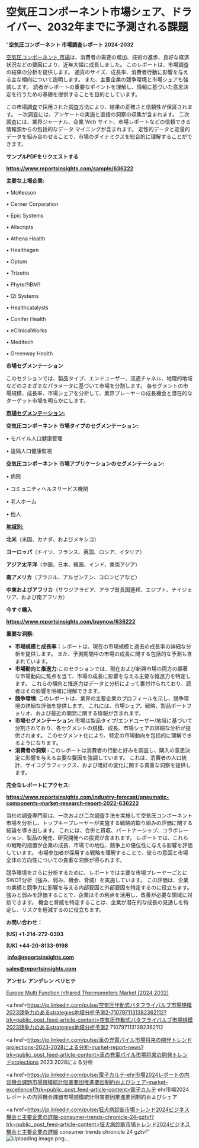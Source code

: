 # 空気圧コンポーネント市場シェア、ドライバー、2032年までに予測される課題

"<strong>空気圧コンポーネント 市場調査レポート 2024-2032</strong>

<a href=https://www.reportsinsights.com/sample/636222>空気圧コンポーネント 市場</a>は、消費者の需要の増加、技術の進歩、良好な経済状況などの要因により、近年大幅に成長しました。 このレポートは、市場調査の結果の分析を提供します。 通貨のサイズ、成長率、消費者行動に影響を与える主な傾向について説明します。 また、主要企業の競争環境と市場シェアも強調します。 読者がレポートの重要なポイントを理解し、情報に基づいた意思決定を行うための基礎を提供することを目的としています。

この市場調査で採用された調査方法により、結果の正確さと信頼性が保証されます。 一次調査には、アンケートの実施と直接の洞察の収集が含まれます。 二次調査には、業界ジャーナル、企業 Web サイト、市場レポートなどの信頼できる情報源からの包括的なデータ マイニングが含まれます。 定性的データと定量的データを組み合わせることで、市場のダイナミクスを総合的に理解することができます。

<strong><b>サンプルPDFをリクエストする</b></strong>

<a href=https://www.reportsinsights.com/sample/636222><strong><u>https://www.reportsinsights.com/sample/636222</u></strong></a>

<strong>主要な上場企業:</strong>

• McKesson

• Cerner Corporation

• Epic Systems

• Allscripts

• Athena Health

• Healthagen

• Optum

• Trizetto

• Phytel?IBM?

• I2i Systems

• Healthcatalysts

• Conifer Health

• eClinicalWorks

• Meditech

• Greenway Health

<strong>市場セグメンテーション</strong>

このセクションでは、製品タイプ、エンドユーザー、流通チャネル、地理的地域などのさまざまなパラメータに基づいて市場を分割します。 各セグメントの市場規模、成長率、市場シェアを分析して、業界プレーヤーの成長機会と潜在的なターゲット市場を明らかにします。

<strong><u>市場セグメンテーション</u></strong><strong><u>:</u></strong>

<strong>空気圧コンポーネント 市場タイプのセグメンテーション:</strong>

• モバイル人口健康管理

• 遠隔人口健康監視

<strong>空気圧コンポーネント 市場アプリケーションのセグメンテーション:</strong>

• 病院

• コミュニティヘルスサービス機関

• 老人ホーム

• 他人

<strong><u>地域別</u></strong><strong><u>:</u></strong>

<strong>北米</strong>（米国、カナダ、およびメキシコ）

<strong>ヨーロッパ</strong>（ドイツ、フランス、英国、ロシア、イタリア）

<strong>アジア太平洋</strong>（中国、日本、韓国、インド、東南アジア）

<strong>南アメリカ</strong>（ブラジル、アルゼンチン、コロンビアなど）

<strong>中東およびアフリカ</strong>（サウジアラビア、アラブ首長国連邦、エジプト、ナイジェリア、および南アフリカ）

<strong>今すぐ購入</strong>

<a href=https://www.reportsinsights.com/buynow/636222><strong><u>https://www.reportsinsights.com/buynow/636222</u></strong></a>

<strong>重要な洞察:</strong>
<ul>
  <li><strong>市場規模と成長率：</strong>レポートは、現在の市場規模と過去の成長率の詳細な分析を提供します。 また、予測期間中の市場の成長に関する包括的な予測も含まれています。</li>
  <li><strong>市場動向と推進力:</strong>このセクションでは、現在および新興市場の両方の顕著な市場動向に焦点を当て、市場の成長に影響を与える主要な推進力を特定します。 これらの傾向と推進力はデータと分析によって裏付けられており、読者はその影響を明確に理解できます。</li>
  <li><strong>競争環境</strong>: このレポートは、業界の主要企業のプロフィールを示し、競争環境の詳細な評価を提供します。 これには、市場シェア、戦略、製品ポートフォリオ、および最近の開発に関する情報が含まれます。</li>
  <li><strong>市場セグメンテーション: </strong>市場は製品タイプ/エンドユーザー/地域に基づいて分割されており、各セグメントの規模、成長、市場シェアの詳細な分析が提供されます。 このセグメント化により、特定の市場動向を包括的に理解できるようになります。</li>
  <li><strong>消費者の洞察 : </strong>このレポートは消費者の行動と好みを調査し、購入の意思決定に影響を与える主要な要因を強調しています。 これは、消費者の人口統計、サイコグラフィックス、および嗜好の変化に関する貴重な洞察を提供します。</li>
</ul>
<strong>完全なレポートにアクセス:</strong>

<a href=https://www.reportsinsights.com/industry-forecast/pneumatic-components-market-research-report-2022-636222><strong><u><b>https://www.reportsinsights.com/industry-forecast/pneumatic-components-market-research-report-2022-636222</b></u></strong></a>

当社の調査専門家は、一次および二次調査手法を実施して空気圧コンポーネント市場を分析し、トップキープレーヤーが実施する戦略的取り組みの評価に関する結論を導き出します。 これには、合併と買収、パートナーシップ、コラボレーション、製品の発売、研究開発への投資が含まれます。 レポートでは、これらの戦略的措置が企業の成長、市場での地位、競争上の優位性に与える影響を評価しています。 市場参加者が採用する戦略を理解することで、彼らの意図と市場全体の方向性についての貴重な洞察が得られます。

競争環境をさらに分析するために、レポートでは主要な市場プレーヤーごとにSWOT分析（強み、弱み、機会、脅威）を実施しています。 この評価は、企業の業績と競争力に影響を与える内部要因と外部要因を特定するのに役立ちます。 強みと弱みを評価することで、企業はその利点を活用し、改善が必要な領域に対処できます。 機会と脅威を特定することは、企業が潜在的な成長の見通しを特定し、リスクを軽減するのに役立ちます。

<strong>お問い合わせ：</strong>

<strong>(US) +1-214-272-0393</strong>

<strong>(UK) +44-20-8133-9198</strong>

<strong> </strong><a href=info@reportsinsights.com><strong><u>info@reportsinsights.com</u></strong></a>

<a href=sales@reportsinsights.com><strong><u>sales@reportsinsights.com</u></strong></a>

<strong>アンセレ アンデレン ベリヒテ</strong>

<a href=https://www.linkedin.com/pulse/europe-multi-function-infrared-thermometers-markets-kwn9f/>Europe Multi Function Infrared Thermometers Market [2024 2032]</a>

<a href=https://jp.linkedin.com/pulse/空気圧作動式バタフライバルブ市場規模2023競争力のあるstrategies地域分析予測2-7107971131382362112?trk=public_post_feed-article-content>空気圧作動式バタフライバルブ市場規模2023競争力のあるstrategies地域分析予測2 7107971131382362112</a>

<a href=https://jp.linkedin.com/pulse/車の充電パイル市場将来の開発トレンドprojections-2023-2028による分析-market-report-news?trk=public_post_feed-article-content>車の充電パイル市場将来の開発トレンドprojections 2023 2028による分析</a>

<a href=https://jp.linkedin.com/pulse/電子カルテ-ehr市場2024レポートの内容機会課題市場規模統計阻害要因推進要因制約およびシェア-market-excellence1?trk=public_post_feed-article-content>電子カルテ ehr市場2024レポートの内容機会課題市場規模統計阻害要因推進要因制約およびシェア</a>

<a href=https://jp.linkedin.com/pulse/狂犬病診断市場トレンド2024ビジネス機会と主要企業の詳細-consumer-trends-chronicle-24-gztvf?trk=public_post_feed-article-content>狂犬病診断市場トレンド2024ビジネス機会と主要企業の詳細 consumer trends chronicle 24 gztvf</a>"
![Uploading image.png…]()

